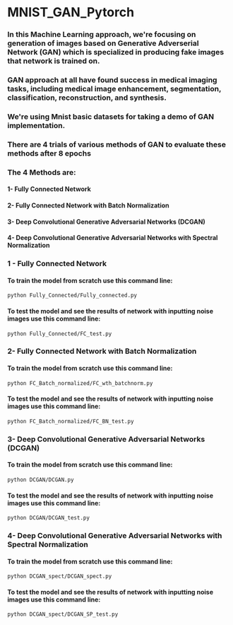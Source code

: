 # MNIST_GAN_Pytorch

### In this Machine Learning approach, we're focusing on generation of images based on Generative Adverserial Network (GAN) which is specialized in producing fake images that network is trained on.

### GAN approach at all have found success in medical imaging tasks, including medical image enhancement, segmentation, classification, reconstruction, and synthesis. 

### We're using Mnist basic datasets for taking a demo of GAN implementation.

### There are 4 trials of various methods of GAN to evaluate these methods after 8 epochs 

### The 4 Methods are:

#### 1- Fully Connected Network 
#### 2- Fully Connected Network with Batch Normalization 
#### 3- Deep Convolutional Generative Adversarial Networks (DCGAN)
#### 4- Deep Convolutional Generative Adversarial Networks with Spectral Normalization 

### 1 - Fully Connected Network 
#### To train the model from scratch use this command line:

```
python Fully_Connected/Fully_connected.py
```

#### To test the model and see the results of network with inputting noise images use this command line:

```
python Fully_Connected/FC_test.py
```

### 2- Fully Connected Network with Batch Normalization
#### To train the model from scratch use this command line:

```
python FC_Batch_normalized/FC_wth_batchnorm.py
```
#### To test the model and see the results of network with inputting noise images use this command line:

```
python FC_Batch_normalized/FC_BN_test.py
```

### 3- Deep Convolutional Generative Adversarial Networks (DCGAN)
#### To train the model from scratch use this command line:

```
python DCGAN/DCGAN.py
```
#### To test the model and see the results of network with inputting noise images use this command line:

```
python DCGAN/DCGAN_test.py
```

### 4- Deep Convolutional Generative Adversarial Networks with Spectral Normalization 
#### To train the model from scratch use this command line:

```
python DCGAN_spect/DCGAN_spect.py
```
#### To test the model and see the results of network with inputting noise images use this command line:

```
python DCGAN_spect/DCGAN_SP_test.py
```

